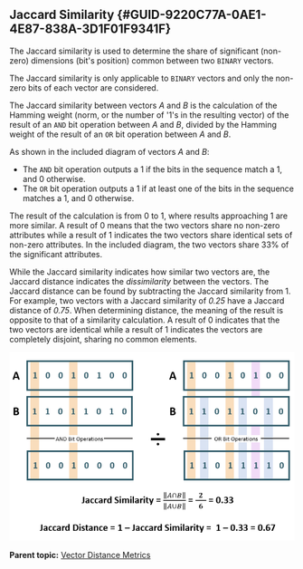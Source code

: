 ## Jaccard Similarity {#GUID-9220C77A-0AE1-4E87-838A-3D1F01F9341F}

The Jaccard similarity is used to determine the share of significant (non-zero) dimensions (bit's position) common between two `BINARY` vectors. 

The Jaccard similarity is only applicable to `BINARY` vectors and only the non-zero bits of each vector are considered. 

The Jaccard similarity between vectors *A* and *B* is the calculation of the Hamming weight (norm, or the number of '1's in the resulting vector) of the result of an `AND` bit operation between *A* and *B*, divided by the Hamming weight of the result of an `OR` bit operation between *A* and *B*. 

As shown in the included diagram of vectors *A* and *B*: 

  * The `AND` bit operation outputs a 1 if the bits in the sequence match a 1, and 0 otherwise. 
  * The `OR` bit operation outputs a 1 if at least one of the bits in the sequence matches a 1, and 0 otherwise. 



The result of the calculation is from 0 to 1, where results approaching 1 are more similar. A result of 0 means that the two vectors share no non-zero attributes while a result of 1 indicates the two vectors share identical sets of non-zero attributes. In the included diagram, the two vectors share 33% of the significant attributes.

While the Jaccard similarity indicates how similar two vectors are, the Jaccard distance indicates the *dissimilarity* between the vectors. The Jaccard distance can be found by subtracting the Jaccard similarity from 1. For example, two vectors with a Jaccard similarity of *0.25* have a Jaccard distance of *0.75*. When determining distance, the meaning of the result is opposite to that of a similarity calculation. A result of 0 indicates that the two vectors are identical while a result of 1 indicates the vectors are completely disjoint, sharing no common elements. 

  


![Description of jaccard_similarity.png follows](img/jaccard_similarity.png)  


  


**Parent topic:** [Vector Distance Metrics](vector-distance-metrics.md)
